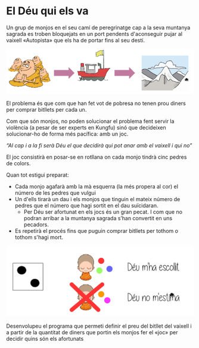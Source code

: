 El Déu qui els va 
===========================
Un grup de monjos en el seu camí de peregrinatge cap a la seva muntanya sagrada es troben bloquejats en un port pendents d'aconseguir pujar al vaixell «Autopista» que els ha de portar fins al seu destí.

![El camí al cel](imatges/cami.png "El camí al cel")

El problema és que com que han fet vot de pobresa no tenen prou diners per comprar bitllets per cada un.

Com que són monjos, no poden solucionar el problema fent servir la violència (a pesar de ser experts en Kungfu) sinó que decideixen solucionar-ho de forma més pacífica: amb un joc. 

*“Al cap i a la fi serà Déu el que decidirà qui pot anar amb el vaixell i qui no”*

El joc consistirà en posar-se en rotllana on cada monjo tindrà cinc pedres de colors. 

Quan tot estigui preparat: 
* Cada monjo agafarà amb la mà esquerra (la més propera al cor) el número de les pedres que
vulgui
* Un d'ells tirarà un dau i els monjos que tinguin el mateix número de pedres que el número que hagi sortit en el dau suïcidaran.
    * Per Déu ser afortunat en els jocs és un gran pecat. I com que no podran arribar a la muntanya sagrada s’han convertit en uns pecadors.
* Es repetirà el procés fins que puguin comprar bitllets per tothom o tothom s'hagi mort.

![Joc de monjos](imatges/joc-monjos.png)

Desenvolupeu el programa que permeti definir el preu del bitllet del vaixell i a partir de la quantitat de diners que portin els monjos fer el «joc» per decidir quins són els afortunats

